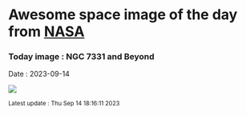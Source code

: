 
# Awesome space image of the day from [NASA](https://api.nasa.gov/)

### Today image : NGC 7331 and Beyond
Date : 2023-09-14

![](https://apod.nasa.gov/apod/image/2309/LRGBHa23_n7331r_800c.jpg)

<small>Latest update : Thu Sep 14 18:16:11 2023</small>
        
